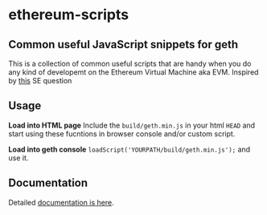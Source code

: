# ethereum-scripts
## Common useful JavaScript snippets for geth
This is a collection of common useful scripts that are handy when you do any kind of developemt on the Ethereum Virtual Machine aka EVM. Inspired by [this](http://ethereum.stackexchange.com/q/2531/259) SE question

## Usage
**Load into HTML page**
Include the `build/geth.min.js` in your html `HEAD` and start using these fucntions in browser
console and/or custom script.

**Load into geth console**
`loadScript('YOURPATH/build/geth.min.js');` and use it.

## Documentation
Detailed [documentation is
here](https://lightrains.com/blogs/useful-ethereum-geth-javascript-snippets).
